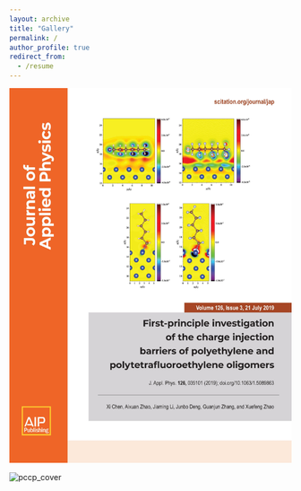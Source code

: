 ```yaml
---
layout: archive
title: "Gallery"
permalink: /
author_profile: true
redirect_from:
  - /resume
---
```


![jap_cover](images/jap_cover.jpeg "jap_cover")

![pccp_cover](images/pccp_cover.png "pccp_cover")
